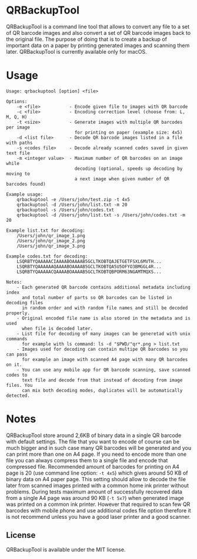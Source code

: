 # QRBackupTool

QRBackupTool is a command line tool that allows to convert any file to a set of QR barcode images and also convert a set of QR barcode images back to the original file. The purpose of doing that is to create a backup of important data on a paper by printing generated images and scanning them later. QRBackupTool is currently available only for macOS.

# Usage
```
Usage: qrbackuptool [option] <file>

Options:
    -e <file>           - Encode given file to images with QR barcode
    -c <file>           - Encoding correction level (choose from: L, M, Q, H)
    -t <size>           - Generate images with multiple QR barcodes per image
                          for printing on paper (example size: 4x5)
    -d <list file>      - Decode QR barcode images listed in a file with paths
    -s <codes file>     - Decode already scanned codes saved in given text file
    -m <integer value>  - Maximum number of QR barcodes on an image while
                          decoding (optional, speeds up decoding by moving to
                          a next image when given number of QR barcodes found)

Example usage:
    qrbackuptool -e /Users/john/test.zip -t 4x5
    qrbackuptool -d /Users/john/list.txt -m 20
    qrbackuptool -s /Users/john/codes.txt
    qrbackuptool -d /Users/john/list.txt -s /Users/john/codes.txt -m 20

Example list.txt for decoding:
    /Users/john/qr_image_1.png
    /Users/john/qr_image_2.png
    /Users/john/qr_image_3.png

Example codes.txt for decoding:
    LSQRBTYQAAAAACIAAAABOAAAAB5GCLTKOBTQAJETGETFSXL6MVTH...
    LSQRBTYQAAAAAAQAAAABOAAAAB5GCLTKOBTQA5U5OFYO3BMGGL4R...
    LSQRBTYQAAAAACQAAAABOAAAAB5GCLTKOBTQBPORM63NGAMTMQXS...

Notes:
    - Each generated QR barcode contains additional metadata including index
      and total number of parts so QR barcodes can be listed in decoding files
      in random order and with random file names and still be decoded properly.
    - Original encoded file name is also stored in the metadata and is used
      when file is decoded later.
    - List file for decoding of many images can be generetad with unix commands
      for example with ls command: ls -d "$PWD/"qr*.png > list.txt
    - Images used for decoding can contain multipe QR barcodes so you can pass
      for example an image with scanned A4 page with many QR barcodes on it.
    - You can use any mobile app for QR barcode scanning, save scanned codes to
      text file and decode from that instead of decoding from image files. You
      can mix both decoding modes, duplicates will be automatically detected.
```

# Notes

QRBackupTool store around 2,6KB of binary data in a single QR barcode with default settings. The file that you want to encode of course can be much bigger and in such case many QR barcodes will be generated and you can print more than one on A4 page. If you need to encode more than one file you can always compress them to a single file and encode that compressed file. Recommended amount of barcodes for printing on A4 page is 20 (use command line option: `-t 4x5`) which gives around 50 KB of binary data on A4 paper page. This setting should allow to decode the file later from scanned images printed with a common home ink printer without problems. During tests maximum amount of successfully recovered data from a single A4 page was around 90 KB (`-t 5x7`) when generated image was printed on a common ink printer. However that required to scan few QR barcodes with mobile phone and use additional codes file option therefore it is not recommend unless you have a good laser printer and a good scanner.

## License
QRBackupTool is available under the MIT license.
